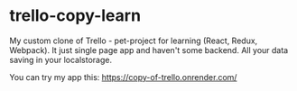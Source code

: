 # trello-copy-learn
My custom clone of Trello - pet-project for learning (React, Redux, Webpack).
It just single page app and haven't some backend. All your data saving in your localstorage.

You can try my app this: https://copy-of-trello.onrender.com/
